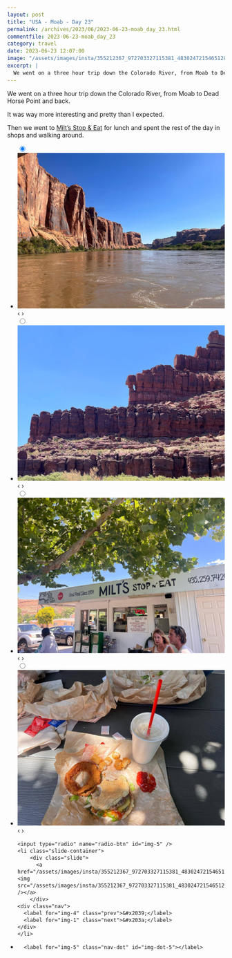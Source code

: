 ```yaml
---
layout: post
title: "USA - Moab - Day 23"
permalink: /archives/2023/06/2023-06-23-moab_day_23.html
commentfile: 2023-06-23-moab_day_23
category: travel
date: 2023-06-23 12:07:00
image: "/assets/images/insta/355212367_972703327115381_4830247215465128576_n_18275369224192510.jpg"
excerpt: |
  We went on a three hour trip down the Colorado River, from Moab to Dead Horse Point and back.
---
```


We went on a three hour trip down the Colorado River, from Moab to Dead Horse Point and back.

It was way more interesting and pretty than I expected.

Then we went to [Milt’s Stop & Eat](https://maps.app.goo.gl/dBJauvhvHeuMGc2i9) for lunch and spent the rest of the day in shops and walking around.

<ul class="slides">
    <input type="radio" name="radio-btn" id="img-1" checked="checked" />
    <li class="slide-container">
        <div class="slide">
          <a href="/assets/images/insta/355486835_3415292522078602_1071612186926237253_n_18053424094434144.jpg"><img src="/assets/images/insta/355486835_3415292522078602_1071612186926237253_n_18053424094434144.jpg" /></a>
        </div>
    <div class="nav">
      <label for="img-5" class="prev">&#x2039;</label>
      <label for="img-2" class="next">&#x203a;</label>
    </div>
    </li>
        <input type="radio" name="radio-btn" id="img-2"  />
    <li class="slide-container">
        <div class="slide">
          <a href="/assets/images/insta/355566349_794050942072418_3826419946204719821_n_18002227324869918.jpg"><img src="/assets/images/insta/355566349_794050942072418_3826419946204719821_n_18002227324869918.jpg" /></a>
        </div>
    <div class="nav">
      <label for="img-1" class="prev">&#x2039;</label>
      <label for="img-3" class="next">&#x203a;</label>
    </div>
    </li>
        <input type="radio" name="radio-btn" id="img-3"  />
    <li class="slide-container">
        <div class="slide">
          <a href="/assets/images/insta/356239655_804852331253093_1266115260899021170_n_18003471991726500.jpg"><img src="/assets/images/insta/356239655_804852331253093_1266115260899021170_n_18003471991726500.jpg" /></a>
        </div>
    <div class="nav">
      <label for="img-2" class="prev">&#x2039;</label>
      <label for="img-4" class="next">&#x203a;</label>
    </div>
    </li>
        <input type="radio" name="radio-btn" id="img-4"  />
    <li class="slide-container">
        <div class="slide">
          <a href="/assets/images/insta/355420757_221959040712635_3597637434743940311_n_18005527363686727.jpg"><img src="/assets/images/insta/355420757_221959040712635_3597637434743940311_n_18005527363686727.jpg" /></a>
        </div>
    <div class="nav">
      <label for="img-3" class="prev">&#x2039;</label>
      <label for="img-5" class="next">&#x203a;</label>
    </div>
    </li>
    
    <input type="radio" name="radio-btn" id="img-5" />
    <li class="slide-container">
        <div class="slide">
          <a href="/assets/images/insta/355212367_972703327115381_4830247215465128576_n_18275369224192510.jpg"><img src="/assets/images/insta/355212367_972703327115381_4830247215465128576_n_18275369224192510.jpg" /></a>
        </div>
    <div class="nav">
      <label for="img-4" class="prev">&#x2039;</label>
      <label for="img-1" class="next">&#x203a;</label>
    </div>
    </li>
			
<li class="nav-dots">
      <label for="img-1" class="nav-dot" id="img-dot-1"></label>
      <label for="img-2" class="nav-dot" id="img-dot-2"></label>
      <label for="img-3" class="nav-dot" id="img-dot-3"></label>
      <label for="img-4" class="nav-dot" id="img-dot-4"></label>

      <label for="img-5" class="nav-dot" id="img-dot-5"></label>

</li>
</ul>
